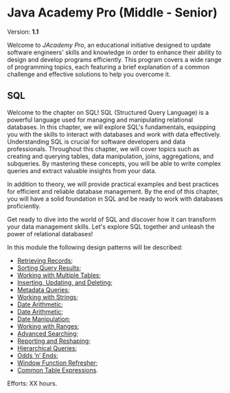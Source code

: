 # Java Academy Pro (Middle - Senior)

Version: **1.1**

Welcome to <i>JAcademy Pro</i>, an educational initiative designed to update software engineers' skills and knowledge
in order to enhance their ability to design and develop programs efficiently.
This program covers a wide range of programming topics, each featuring a brief explanation of a common challenge and
effective solutions to help you overcome it.

## SQL

Welcome to the chapter on SQL! SQL (Structured Query Language) is a powerful language used for managing and manipulating
relational databases. In this chapter, we will explore SQL's fundamentals, equipping you with the skills to interact
with databases and work with data effectively.
Understanding SQL is crucial for software developers and data professionals. Throughout this chapter, we will cover
topics such as creating and querying tables, data manipulation, joins, aggregations, and subqueries.
By mastering these concepts, you will be able to write complex queries and extract valuable insights from your data.

In addition to theory, we will provide practical examples and best practices for efficient and reliable database management.
By the end of this chapter, you will have a solid foundation in SQL and be ready to work with databases proficiently.

Get ready to dive into the world of SQL and discover how it can transform your data management skills.
Let's explore SQL together and unleash the power of relational databases!

In this module the following design patterns will be described:
- [Retrieving Records](https://it-skills-exchange.github.io/jacademy-pro-sql/ "Retrieving Records");
- [Sorting Query Results](https://it-skills-exchange.github.io/jacademy-pro-sql/ "Sorting Query Results");
- [Working with Multiple Tables](https://it-skills-exchange.github.io/jacademy-pro-sql/ "Working with Multiple Tables");
- [Inserting, Updating, and Deleting](https://it-skills-exchange.github.io/jacademy-pro-sql/ "Inserting, Updating, and Deleting");
- [Metadata Queries](https://it-skills-exchange.github.io/jacademy-pro-sql/ "Metadata Queries");
- [Working with Strings](https://it-skills-exchange.github.io/jacademy-pro-sql/ "Working with Strings");
- [Date Arithmetic](https://it-skills-exchange.github.io/jacademy-pro-sql/ "Working with Numbers");
- [Date Arithmetic](https://it-skills-exchange.github.io/jacademy-pro-sql/ "Date Arithmetic");
- [Date Manipulation](https://it-skills-exchange.github.io/jacademy-pro-sql/ "Date Manipulation");
- [Working with Ranges](https://it-skills-exchange.github.io/jacademy-pro-sql/ "Working with Ranges");
- [Advanced Searching](https://it-skills-exchange.github.io/jacademy-pro-sql/ "Advanced Searching");
- [Reporting and Reshaping](https://it-skills-exchange.github.io/jacademy-pro-sql/ "Reporting and Reshaping");
- [Hierarchical Queries](https://it-skills-exchange.github.io/jacademy-pro-sql/ "Hierarchical Queries");
- [Odds ’n’ Ends](https://it-skills-exchange.github.io/jacademy-pro-sql/ "Odds ’n’ Ends");
- [Window Function Refresher](https://it-skills-exchange.github.io/jacademy-pro-sql/ "Window Function Refresher");
- [Common Table Expressions](https://it-skills-exchange.github.io/jacademy-pro-sql/ "Common Table Expressions").

Efforts: XX hours.